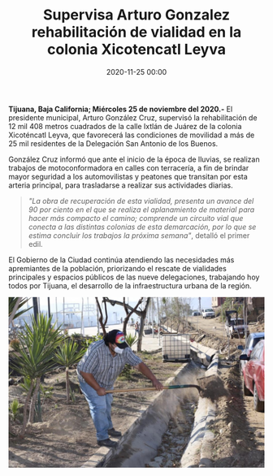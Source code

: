 ﻿---
layout: blog
title:  "Supervisa Arturo Gonzalez rehabilitación de vialidad en la colonia Xicotencatl Leyva"
categories: tijuana
date:  2020-11-25 00:00
permalink: /:categories/:title:output_ext
image: /img/cnr/supervisa-arturo-gonzalez.jpg
autor: 
---

**Tijuana, Baja California; Miércoles 25 de noviembre del 2020.-** El presidente municipal, Arturo González Cruz, supervisó la rehabilitación de 12 mil 408 metros cuadrados de la calle Ixtlán de Juárez de la colonia Xicoténcatl Leyva, que favorecerá las condiciones de movilidad a más de 25 mil residentes de la Delegación San Antonio de los Buenos.

González Cruz informó que ante el inicio de la época de lluvias, se realizan trabajos de motoconformadora en calles con terracería, a fin de brindar mayor seguridad a los automovilistas y peatones que transitan por esta arteria principal, para trasladarse a realizar sus actividades diarias.

> _"La obra de recuperación de esta vialidad, presenta un avance del 90 por ciento en el que se realiza el aplanamiento de material para hacer más compacto el camino; comprende un circuito vial que conecta a las distintas colonias de esta demarcación, por lo que se estima concluir los trabajos la próxima semana"_, detalló el primer edil.

El Gobierno de la Ciudad continúa atendiendo las necesidades más apremiantes de la población, priorizando el rescate de vialidades principales y espacios públicos de las nueve delegaciones, trabajando hoy todos por Tijuana, el desarrollo de la infraestructura urbana de la región.

<div id="carouselExampleSlidesOnly" class="carousel slide" data-ride="carousel">
  <div class="carousel-inner">
    <div class="carousel-item active">
       <img class="d-block w-100" src="/img/cnr/supervisa-arturo-gonzalez.jpg" loading="lazy"  alt="">
    </div>
  </div>
</div>